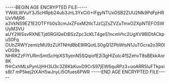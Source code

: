 -----BEGIN AGE ENCRYPTED FILE-----
YWdlLWVuY3J5cHRpb24ub3JnL3YxCi0+IFgyNTUxOSB2ZUU2Mk9PdFpHRUxVMjR6
a3VkNS9EZ1E2OTFYb0s3cmJxZFoxM2tIcTJzCjZsZVZuTmxOZXpNTEFOSWUyM3VU
aUY2WSsvRXNETjd0RGlQeEtBSzZpc3cKLT4geS1ncmVhc2UgXV9BIDtACkpuS0Fq
OUhZRWYzemlzMU9zZUtTNHdBbE9lRQotLS0gQ1ZPbWtsN1JuTGcra2o3R0IvOG9s
NHRKZzFlYURmSmtScHpXS1lyenN5SQqiofE2i3gHlZoIc4fSZehvT8sBEkkAor8K
fHrCxhMLsPynUjHH3U3c3Z6KbKuvD9CrS97jEW6quRPz3+uoARR5luFTkpxis8t7
mP5kej2tXAH5wJnyLl5Ofues6PWR
-----END AGE ENCRYPTED FILE-----
